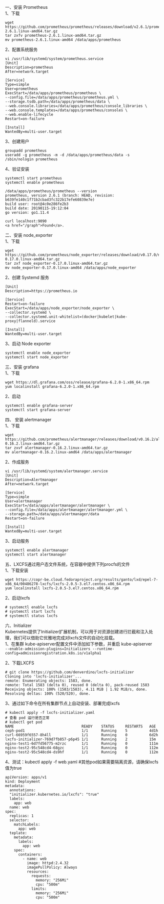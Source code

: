 
一、安装 Prometheus  
1、下载  
```
wget https://github.com/prometheus/prometheus/releases/download/v2.6.1/prometheus-2.6.1.linux-amd64.tar.gz
tar zxfv prometheus-2.6.1.linux-amd64.tar.gz
mv prometheus-2.6.1.linux-amd64 /data/apps/prometheus
```  

2、配置系统服务  
```
vi /usr/lib/systemd/system/prometheus.service
[Unit]
Description=prometheus
After=network.target

[Service]
Type=simple
User=prometheus
ExecStart=/data/apps/prometheus/prometheus \
--config.file=/data/apps/prometheus/prometheus.yml \
--storage.tsdb.path=/data/apps/prometheus/data \
--web.console.libraries=/data/apps/prometheus/console_libraries \
--web.console.templates=/data/apps/prometheus/consoles \
--web.enable-lifecycle
Restart=on-failure

[Install]
WantedBy=multi-user.target
```  

3、创建用户  
```
groupadd prometheus
useradd -g prometheus -m -d /data/apps/prometheus/data -s /sbin/nologin prometheus
```  

4、验证安装  
```
systemctl start prometheus
systemctl enable prometheus

/data/apps/prometheus/prometheus --version
prometheus, version 2.6.1 (branch: HEAD, revision:
b639fe140c1f71b2cbad3fc322b17efe60839e7e)
build user: root@4c0e286fe2b3
build date: 20190115-19:12:04
go version: go1.11.4

curl localhost:9090
<a href="/graph">Found</a>.
```  

二、安装 node_exporter  
1、下载  
```
wget https://github.com/prometheus/node_exporter/releases/download/v0.17.0/node_exporter-0.17.0.linux-amd64.tar.gz
tar zxf node_exporter-0.17.0.linux-amd64.tar.gz
mv node_exporter-0.17.0.linux-amd64 /data/apps/node_exporter
```  

2、创建 Systemd 服务  
```
[Unit]
Description=https://prometheus.io

[Service]
Restart=on-failure
ExecStart=/data/apps/node_exporter/node_exporter \
--collector.systemd \
--collector.systemd.unit-whitelist=(docker|kubelet|kube-proxy|flanneld).service

[Install]
WantedBy=multi-user.target
```  

3、启动 Node exporter  
```
systemctl enable node_exporter
systemctl start node_exporter
```  

三、安装 grafana  
1、下载  
```
wget https://dl.grafana.com/oss/release/grafana-6.2.0-1.x86_64.rpm
yum localinstall grafana-6.2.0-1.x86_64.rpm
```  

2、启动  
```
systemctl enable grafana-server
systemctl start grafana-server
```  

四、 安装 alertmanager  
1、下载  
```
wget https://github.com/prometheus/alertmanager/releases/download/v0.16.2/alertmanager-0.16.2.linux-amd64.tar.gz
tar zxvf alertmanager-0.16.2.linux-amd64.tar.gz
mv alertmanager-0.16.2.linux-amd64 /data/apps/alertmanager
```  

2、作成服务  
```
vi /usr/lib/systemd/system/alertmanager.service
[Unit]
Description=Alertmanager
After=network.target

[Service]
Type=simple
User=alertmanager
ExecStart=/data/apps/alertmanager/alertmanager \
--config.file=/data/apps/alertmanager/alertmanager.yml \
--storage.path=/data/apps/alertmanager/data
Restart=on-failure

[Install]
WantedBy=multi-user.target
```  

3、启动服务  
```
systemctl enable alertmanager
systemctl start alertmanager
```  

五、LXCFS通过用户态文件系统，在容器中提供下列procfs的文件  
1、下载安装  
```
wget https://copr-be.cloud.fedoraproject.org/results/ganto/lxd/epel-7-x86_64/00486278-lxcfs/lxcfs-2.0.5-3.el7.centos.x86_64.rpm
yum localinstall lxcfs-2.0.5-3.el7.centos.x86_64.rpm
```  

2、启动lxcfs  
```
# systemctl enable lxcfs
# systemctl start lxcfs
# systemctl status lxcfs
```  

六、Initializer  
Kubernetes提供了Initializer扩展机制，可以用于对资源创建进行拦截和注入处理，我们可以借助它优雅地完成对lxcfs文件的自动化挂载。  
1、在集群 kube-apiserver配置文件中添加如下参数，并重启 kube-apiserver  
``` --enable-admission-plugins=Initializers --runtime-config=admissionregistration.k8s.io/v1alpha1 ```  

2、下载LXCFS  
```
# git clone https://github.com/denverdino/lxcfs-initializer
Cloning into 'lxcfs-initializer'...
remote: Enumerating objects: 1583, done.
remote: Total 1583 (delta 0), reused 0 (delta 0), pack-reused 1583
Receiving objects: 100% (1583/1583), 4.11 MiB | 1.92 MiB/s, done.
Resolving deltas: 100% (520/520), done.
```  

3、通过如下命令在所有集群节点上自动安装、部署完成lxcfs  
```
# kubectl apply -f lxcfs-initializer.yaml
# 查看 pod 运行是否正常
# kubectl get pod
NAME                               READY    STATUS     RESTARTS   AGE
ceph-pod1                          1/1      Running    5          4d1h
curl-66959f6557-8h4ll              1/1      Running    0          6d2h
lxcfs-initializer-769d7fb857-p6p45 1/1      Running    2          15m
nginx-test1-6d7fd56775-m2rzc       1/1      Running    0          111m
nginx-test2-95c548cd4-68gzc        1/1      Running    0          112m
nginx-test2-95c548cd4-ds9hf        1/1      Running    0          112m
```  

4、测试：kubectl apply -f web.yaml      #其他pod如果需要隔离资源，请确保lxcfs值为true  
```
apiVersion: apps/v1
kind: Deployment
metadata:
  annotations:
  "initializer.kubernetes.io/lxcfs": "true"
  labels:
    app: web
  name: web
spec:
  replicas: 1
  selector:
    matchLabels:
      app: web
  teplate:
    metadata:
      labels:
        app: web
    spec:
      containers:
        - name: web
          image: httpd:2.4.32
          imagePullPolicy: Always
          resources:
            requests:
              memory: "256Mi"
              cpu: "500m"
            limits:
              memory: "256Mi"
              cpu: "500m"
```  
